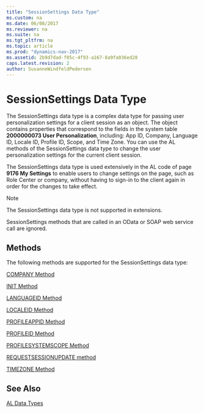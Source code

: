 ```yaml
---
title: "SessionSettings Data Type"
ms.custom: na
ms.date: 06/08/2017
ms.reviewer: na
ms.suite: na
ms.tgt_pltfrm: na
ms.topic: article
ms.prod: "dynamics-nav-2017"
ms.assetid: 2b9d7dad-f05c-4f93-a167-8a9fa036ed28
caps.latest.revision: 2
author: SusanneWindfeldPedersen
---
```

# SessionSettings Data Type
The SessionSettings data type is a complex data type for passing user personalization settings for a client session as an object. The object contains properties that correspond to the fields in the system table **2000000073 User Personalization**, including: App ID, Company, Language ID, Locale ID, Profile ID, Scope, and Time Zone. You can use the AL methods of the SessionSettings data type to change the user personalization settings for the current client session.

The SessionSettings data type is used extensively in the AL code of page **9176 My Settings** to enable users to change settings on the page, such as Role Center or company, without having to sign-in to the client again in order for the changes to take effect. 

> [!NOTE]  
> The SessionSettings data type is not supported in extensions.
>
> SessionSettings methods that are called in an OData or SOAP web service call are ignored.

## Methods
The following methods are supported for the SessionSettings data type:

[COMPANY Method](methods/devenv-company-method-sessionsettings.md)

[INIT Method](methods/devenv-init-method.md)

[LANGUAGEID Method](methods/devenv-languageid-method-sessionsettings.md)

[LOCALEID Method](methods/devenv-localeid-method-sessionsettings.md)

[PROFILEAPPID Method](methods/devenv-profileappid-method-sessionsettings.md)

[PROFILEID Method](methods/devenv-profileid-method-sessionsettings.md)

[PROFILESYSTEMSCOPE Method](methods/devenv-profilesystemscope-method-sessionsettings.md)

[REQUESTSESSIONUPDATE method](methods/devenv-requestsessionupdate-method.md)   

[TIMEZONE Method](methods/devenv-timezone-method-sessionsettings.md)

## See Also  
[AL Data Types](devenv-al-data-types.md)  